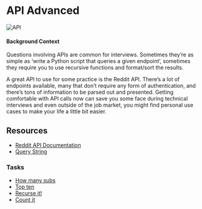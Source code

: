 # API Advanced

![API](https://s3.amazonaws.com/intranet-projects-files/holbertonschool-sysadmin_devops/314/WIxXad8.png)

#### Background Context

Questions involving APIs are common for interviews. Sometimes they’re as simple as ‘write a Python script that queries a given endpoint’, sometimes they require you to use recursive functions and format/sort the results.

A great API to use for some practice is the Reddit API. There’s a lot of endpoints available, many that don’t require any form of authentication, and there’s tons of information to be parsed out and presented. Getting comfortable with API calls now can save you some face during technical interviews and even outside of the job market, you might find personal use cases to make your life a little bit easier.

## Resources

- [Reddit API Documentation](https://www.reddit.com/dev/api/)
- [Query String](https://en.wikipedia.org/wiki/Query_string)

### Tasks

- [How many subs](./0-subs.py)
- [Top ten](./1-top_ten.py)
- [Recurse it!](./2-recurse.py)
- [Count it](./100-count.py)
